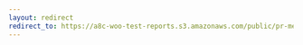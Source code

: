 ```yaml
---
layout: redirect
redirect_to: https://a8c-woo-test-reports.s3.amazonaws.com/public/pr-merge/38006/api/index.html
---
```

